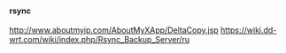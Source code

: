 #### rsync

http://www.aboutmyip.com/AboutMyXApp/DeltaCopy.jsp
https://wiki.dd-wrt.com/wiki/index.php/Rsync_Backup_Server/ru